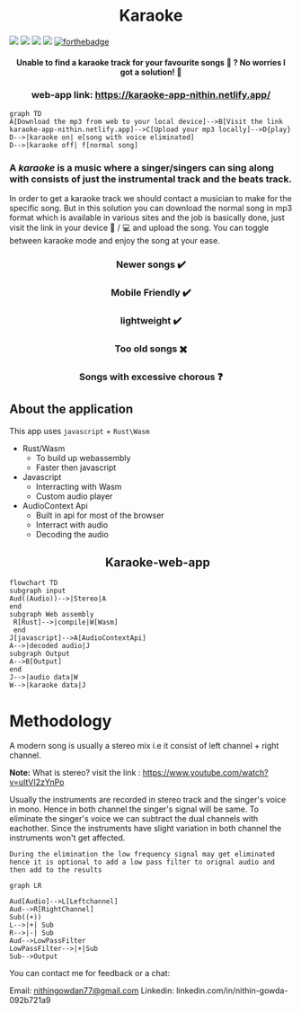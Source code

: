 <h1 align="center">Karaoke</h1>

![](https://forthebadge.com/images/badges/built-with-love.svg)
![](https://forthebadge.com/images/badges/made-with-javascript.svg)
![](https://forthebadge.com/images/badges/made-with-rust.svg)
![](https://forthebadge.com/images/badges/makes-people-smile.svg)
[![forthebadge](https://forthebadge.com/images/badges/powered-by-black-magic.svg)](https://forthebadge.com)

<h4 align="center"> Unable to find a karaoke track for your favourite songs 🎵 ? No worries I got a solution! 🤝 </h4>
 <h3 align="center" >web-app link: <a href="https://karaoke-app-nithin.netlify.app/" target="_blank" >https://karaoke-app-nithin.netlify.app/</a> </h3>

```mermaid
graph TD
A[Download the mp3 from web to your local device]-->B[Visit the link karaoke-app-nithin.netlify.app]-->C[Upload your mp3 locally]-->D{play}
D-->|karaoke on| e[song with voice eliminated]
D-->|karaoke off| f[normal song]
```

### A _karaoke_ is a music where a singer/singers can sing along with consists of just the instrumental track and the beats track.

In order to get a karaoke track we should contact a musician to make for the specific song. But in this solution you can download the normal song in mp3 format which is available in various sites and the job is basically done, just visit the link in your device 📱 / 💻 and upload the song. You can toggle between karaoke mode and enjoy the song at your ease.

<div align="center">
<h3>  Newer songs ✔️  </h3>
<h3> Mobile Friendly ✔️ </h3>
<h3> lightweight ✔️ </h3>
<h3>  Too old songs ✖️  </h3>
 <h3>  Songs with excessive chorous  ❓   </h3>
 </div>

## About the application

This app uses `javascript` + `Rust\Wasm`

- Rust/Wasm
  - To build up webassembly
  - Faster then javascript
- Javascript
  - Interracting with Wasm
  - Custom audio player
- AudioContext Api
  - Built in api for most of the browser
  - Interract with audio
  - Decoding the audio
  <h2 align="center"> Karaoke-web-app</h2>

```mermaid
flowchart TD
subgraph input
Aud((Audio))-->|Stereo|A
end
subgraph Web assembly
 R[Rust]-->|compile|W[Wasm]
 end
J[javascript]-->A[AudioContextApi]
A-->|decoded audio|J
subgraph Output
A-->B[Output]
end
J-->|audio data|W
W-->|karaoke data|J
```

# Methodology

A modern song is usually a stereo mix i.e it consist of left channel + right channel.

**Note:** What is stereo? visit the link : https://www.youtube.com/watch?v=uItVI2zYnPo

Usually the instruments are recorded in stereo track and the singer's voice in mono. Hence in both channel the singer's signal will be same. To eliminate the singer's voice we can subtract the dual channels with eachother. Since the instruments have slight variation in both channel the instruments won't get affected.

`During the elimination the low frequency signal may get eliminated hence it is optional to add a low pass filter to orignal audio and then add to the results`

```mermaid
graph LR

Aud[Audio]-->L[Leftchannel]
Aud-->R[RightChannel]
Sub((+))
L-->|+| Sub
R-->|-| Sub
Aud-->LowPassFilter
LowPassFilter-->|+|Sub
Sub-->Output

```

You can contact me for feedback or a chat:

Email: nithingowdan77@gmail.com
Linkedin: linkedin.com/in/nithin-gowda-092b721a9
